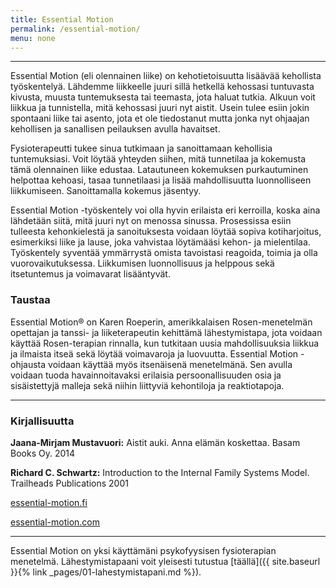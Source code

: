 ```yaml
---
title: Essential Motion
permalink: /essential-motion/
menu: none
---
```

---
Essential Motion (eli olennainen liike) on kehotietoisuutta lisäävää kehollista työskentelyä. Lähdemme liikkeelle juuri sillä hetkellä kehossasi tuntuvasta kivusta, muusta tuntemuksesta tai teemasta, jota haluat tutkia. Alkuun voit liikkua ja tunnistella, mitä kehossasi juuri nyt aistit. Usein tulee esiin jokin spontaani liike tai asento, jota et ole tiedostanut mutta jonka nyt ohjaajan kehollisen ja sanallisen peilauksen avulla havaitset.

Fysioterapeutti tukee sinua tutkimaan ja sanoittamaan kehollisia tuntemuksiasi. Voit löytää yhteyden siihen, mitä tunnetilaa ja kokemusta tämä olennainen liike edustaa. Latautuneen kokemuksen purkautuminen helpottaa kehoasi, tasaa tunnetilaasi ja lisää mahdollisuutta luonnolliseen liikkumiseen. Sanoittamalla kokemus jäsentyy.

Essential Motion -työskentely voi olla hyvin erilaista eri kerroilla, koska aina
lähdetään siitä, mitä juuri nyt on menossa sinussa. Prosessissa esiin tulleesta
kehonkielestä ja sanoituksesta voidaan löytää sopiva kotiharjoitus, esimerkiksi liike ja
lause, joka vahvistaa löytämääsi kehon- ja mielentilaa. Työskentely syventää ymmärrystä omista tavoistasi reagoida, toimia ja olla vuorovaikutuksessa. Liikkumisen luonnollisuus ja helppous sekä itsetuntemus ja voimavarat lisääntyvät.

### Taustaa

Essential Motion® on Karen Roeperin, amerikkalaisen Rosen-menetelmän opettajan
ja tanssi- ja liiketerapeutin kehittämä lähestymistapa, jota voidaan käyttää
Rosen-terapian rinnalla, kun tutkitaan uusia mahdollisuuksia liikkua
ja ilmaista itseä sekä löytää voimavaroja ja luovuutta. Essential Motion
-ohjausta voidaan käyttää myös itsenäisenä menetelmänä. Sen avulla voidaan tuoda
havainnoitavaksi erilaisia persoonallisuuden osia ja
sisäistettyjä malleja sekä niihin liittyviä kehontiloja ja reaktiotapoja.

---

### Kirjallisuutta

**Jaana-Mirjam Mustavuori:** Aistit auki. Anna elämän koskettaa. Basam Books Oy.
2014

**Richard C. Schwartz:** Introduction to the Internal Family Systems Model.
Trailheads Publications 2001

[essential-motion.fi](http://www.essential-motion.fi)

[essential-motion.com](http://www.essential-motion.com)

---

Essential Motion on yksi käyttämäni psykofyysisen fysioterapian menetelmä. Lähestymistapaani voit
yleisesti
tutustua [täällä]({{ site.baseurl }}{% link _pages/01-lahestymistapani.md %}).
